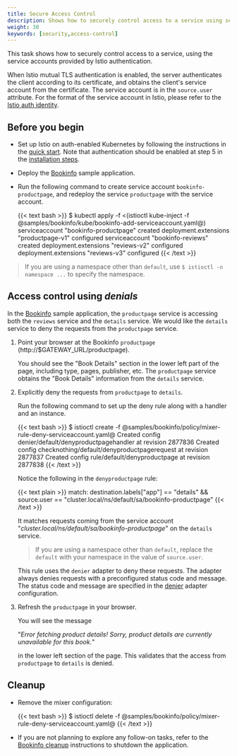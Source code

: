 ```yaml
---
title: Secure Access Control
description: Shows how to securely control access to a service using service accounts.
weight: 30
keywords: [security,access-control]
---
```


This task shows how to securely control access to a service,
using the service accounts provided by Istio authentication.

When Istio mutual TLS authentication is enabled, the server authenticates the client according to its certificate, and obtains the client's
service account from the certificate. The service account is in the `source.user` attribute.
For the format of the service account in Istio, please refer to the
[Istio auth identity](/docs/concepts/security/mutual-tls/#identity).

## Before you begin

* Set up Istio on auth-enabled Kubernetes by following the instructions in the
  [quick start](/docs/setup/kubernetes/quick-start/).
  Note that authentication should be enabled at step 5 in the
  [installation steps](/docs/setup/kubernetes/quick-start/#installation-steps).

* Deploy the [Bookinfo](/docs/examples/bookinfo/) sample application.

*   Run the following command to create service account `bookinfo-productpage`,
    and redeploy the service `productpage` with the service account.

    {{< text bash >}}
    $ kubectl apply -f <(istioctl kube-inject -f @samples/bookinfo/kube/bookinfo-add-serviceaccount.yaml@)
    serviceaccount "bookinfo-productpage" created
    deployment.extensions "productpage-v1" configured
    serviceaccount "bookinfo-reviews" created
    deployment.extensions "reviews-v2" configured
    deployment.extensions "reviews-v3" configured
    {{< /text >}}

> If you are using a namespace other than `default`,
use `$ istioctl -n namespace ...` to specify the namespace.

## Access control using _denials_

In the [Bookinfo](/docs/examples/bookinfo/) sample application, the `productpage` service is accessing
both the `reviews` service and the `details` service. We would like the `details` service to deny the requests from
the `productpage` service.

1.  Point your browser at the Bookinfo `productpage` (http://$GATEWAY_URL/productpage).

    You should see the "Book Details" section in the lower left part of the page, including type, pages, publisher, etc.
    The `productpage` service obtains the "Book Details" information from the `details` service.

1.  Explicitly deny the requests from `productpage` to `details`.

    Run the following command to set up the deny rule along with a handler and an instance.

    {{< text bash >}}
    $ istioctl create -f @samples/bookinfo/policy/mixer-rule-deny-serviceaccount.yaml@
    Created config denier/default/denyproductpagehandler at revision 2877836
    Created config checknothing/default/denyproductpagerequest at revision 2877837
    Created config rule/default/denyproductpage at revision 2877838
    {{< /text >}}

    Notice the following in the `denyproductpage` rule:

    {{< text plain >}}
    match: destination.labels["app"] == "details" && source.user == "cluster.local/ns/default/sa/bookinfo-productpage"
    {{< /text >}}

    It matches requests coming from the service account
    "_cluster.local/ns/default/sa/bookinfo-productpage_" on the `details` service.

    > If you are using a namespace other than `default`, replace the `default` with your namespace in the value of `source.user`.

    This rule uses the `denier` adapter to deny these requests.
    The adapter always denies requests with a preconfigured status code and message.
    The status code and message are specified in the [denier](/docs/reference/config/policy-and-telemetry/adapters/denier/)
    adapter configuration.

1.  Refresh the `productpage` in your browser.

    You will see the message

    "_Error fetching product details! Sorry, product details are currently unavailable for this book._"

    in the lower left section of the page. This validates that the access from `productpage` to `details` is denied.

## Cleanup

*   Remove the mixer configuration:

    {{< text bash >}}
    $ istioctl delete -f @samples/bookinfo/policy/mixer-rule-deny-serviceaccount.yaml@
    {{< /text >}}

* If you are not planning to explore any follow-on tasks, refer to the
  [Bookinfo cleanup](/docs/examples/bookinfo/#cleanup) instructions
  to shutdown the application.
